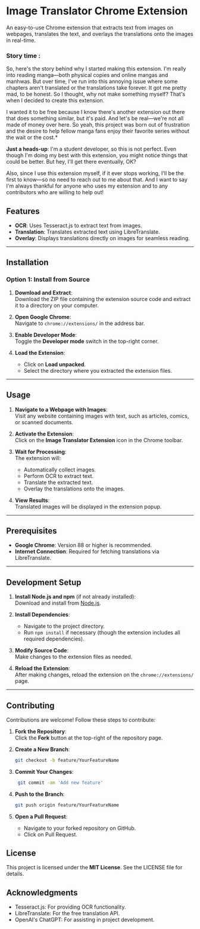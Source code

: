 # Image Translator Chrome Extension

An easy-to-use Chrome extension that extracts text from images on webpages, translates the text, and overlays the translations onto the images in real-time.
### Story time :
So, here's the story behind why I started making this extension. I'm really into reading manga—both physical copies and online mangas and manhwas. But over time, I've run into this annoying issue where some chapters aren't translated or the translations take forever. It got me pretty mad, to be honest. So I thought, why not make something myself? That's when I decided to create this extension.

I wanted it to be free because I know there's another extension out there that does something similar, but it's paid. And let's be real—we're not all made of money over here. So yeah, this project was born out of frustration and the desire to help fellow manga fans enjoy their favorite series without the wait or the cost.*

**Just a heads-up**: I'm a student developer, so this is not perfect. Even though I'm doing my best with this extension, you might notice things that could be better. But hey, I'll get there eventually, OK?

Also, since I use this extension myself, if it ever stops working, I'll be the first to know—so no need to reach out to me about that. And I want to say I'm always thankful for anyone who uses my extension and to any contributors who are willing to help out! 

## Features
- **OCR**: Uses Tesseract.js to extract text from images.
- **Translation**: Translates extracted text using LibreTranslate.
- **Overlay**: Displays translations directly on images for seamless reading.

---

## Installation

### Option 1: Install from Source
1. **Download and Extract**:  
   Download the ZIP file containing the extension source code and extract it to a directory on your computer.

2. **Open Google Chrome**:  
   Navigate to `chrome://extensions/` in the address bar.

3. **Enable Developer Mode**:  
   Toggle the **Developer mode** switch in the top-right corner.

4. **Load the Extension**:  
   - Click on **Load unpacked**.  
   - Select the directory where you extracted the extension files.

---

## Usage
1. **Navigate to a Webpage with Images**:  
   Visit any website containing images with text, such as articles, comics, or scanned documents.

2. **Activate the Extension**:  
   Click on the **Image Translator Extension** icon in the Chrome toolbar.

3. **Wait for Processing**:  
   The extension will:  
   - Automatically collect images.  
   - Perform OCR to extract text.  
   - Translate the extracted text.  
   - Overlay the translations onto the images.

4. **View Results**:  
   Translated images will be displayed in the extension popup.

---

## Prerequisites
- **Google Chrome**: Version 88 or higher is recommended.
- **Internet Connection**: Required for fetching translations via LibreTranslate.

---

## Development Setup
1. **Install Node.js and npm** (if not already installed):  
   Download and install from [Node.js](https://nodejs.org/).

2. **Install Dependencies**:  
   - Navigate to the project directory.  
   - Run `npm install` if necessary (though the extension includes all required dependencies).

3. **Modify Source Code**:  
   Make changes to the extension files as needed.

4. **Reload the Extension**:  
   After making changes, reload the extension on the `chrome://extensions/` page.

---

## Contributing
Contributions are welcome! Follow these steps to contribute:

1. **Fork the Repository**:  
   Click the **Fork** button at the top-right of the repository page.

2. **Create a New Branch**:  
   ```bash
   git checkout -b feature/YourFeatureName
3. **Commit Your Changes**:
   ```bash
    git commit -am 'Add new feature'
4. **Push to the Branch**:
   ```bash
   git push origin feature/YourFeatureName
5. **Open a Pull Request**:
   - Navigate to your forked repository on GitHub.
   - Click on Pull Request.
   
## License
This project is licensed under the **MIT License**. See the LICENSE file for details.

## Acknowledgments
   - Tesseract.js: For providing OCR functionality.
   - LibreTranslate: For the free translation API.
   - OpenAI's ChatGPT: For assisting in project development.
